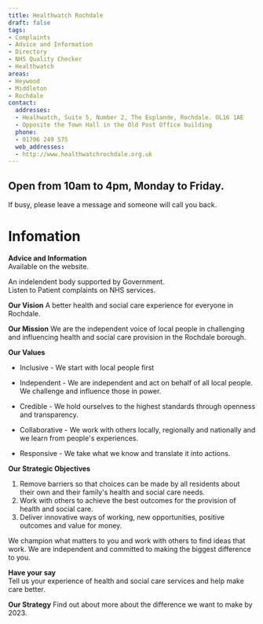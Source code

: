 ```yaml
---
title: Healthwatch Rochdale
draft: false
tags:
- Complaints
- Advice and Information
- Directory
- NHS Quality Checker
- Healthwatch
areas:
- Heywood
- Middleton
- Rochdale
contact:
  addresses:
  - Healhwatch, Suite 5, Number 2, The Esplande, Rochdale. OL16 1AE  
  - Opposite the Town Hall in the Old Post Office building
  phone:
  - 01706 249 575
  web_addresses:
  - http://www.healthwatchrochdale.org.uk
---
```


## Open from 10am to 4pm, Monday to Friday.  
If busy, please leave a message and someone will call you back.

# Infomation

**Advice and Information**  
Available on the website. 

An indelendent body supported by Government.  
Listen to Patient complaints on NHS services.  


**Our Vision**
A better health and social care experience for everyone in Rochdale.

**Our Mission**
We are the independent voice of local people in challenging
 and influencing health and social care provision in the
  Rochdale borough. 

**Our Values**  

- Inclusive - We start with local people first

- Independent - We are independent and act on behalf of all local people. We challenge and influence those in power.

- Credible - We hold ourselves to the highest standards through openness and transparency.

- Collaborative - We work with others locally, regionally and nationally and we learn from people's experiences.

- Responsive - We take what we know and translate it into actions.

**Our Strategic Objectives**  

1. Remove barriers so that choices can be made by all residents about their own and their family's health and social care needs.
2. Work with others to achieve the best outcomes for the provision of health and social care.  
3. Deliver innovative ways of working, new opportunities, positive outcomes and value for money.

We champion what matters to you and work with others to find ideas that work. We are independent and committed to making the biggest difference to you. 

**Have your say**  
Tell us your experience of health and social care services and
 help make care better.

**Our Strategy**
Find out about more about the difference we want to make by
 2023.


